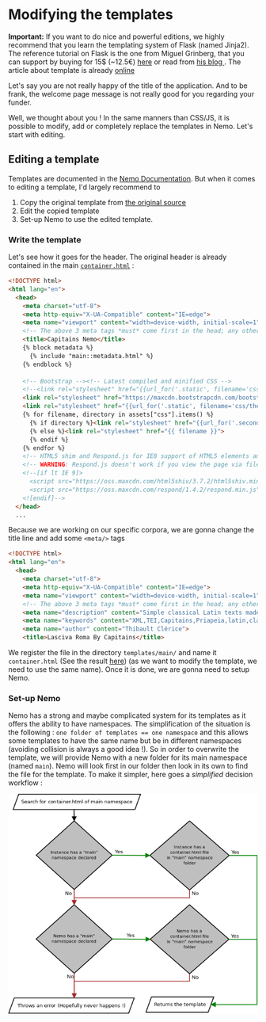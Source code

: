 Modifying the templates
===

**Important:** If you want to do nice and powerful editions, we highly recommend that you learn the templating system of Flask (named Jinja2). The reference tutorial on Flask is the one from Miguel Grinberg, that you can support by buying for 15$ (~12.5€) [here](https://learn.miguelgrinberg.com/) or read from [his blog ](https://blog.miguelgrinberg.com/). The article about template is already [online](https://blog.miguelgrinberg.com/post/the-flask-mega-tutorial-part-ii-templates)

Let's say you are not really happy of the title of the application. And to be frank, the welcome page message is not really good for you regarding your funder. 

Well, we thought about you ! In the same manners than CSS/JS, it is possible to modify, add or completely replace the templates in Nemo. Let's start with editing.

## Editing a template

Templates are documented in the [Nemo Documentation](http://flask-capitains-nemo.readthedocs.io/en/latest/Nemo.templates.html#nemo-default-templates). But when it comes to editing a template,
I'd largely recommend to 

1. Copy the original template from [the original source](https://github.com/Capitains/flask-capitains-nemo/tree/master/flask_nemo/data/templates)
2. Edit the copied template
3. Set-up Nemo to use the edited template.

### Write the template

Let's see how it goes for the header. The original header is already contained in the main [`container.html`](https://github.com/Capitains/flask-capitains-nemo/blob/master/flask_nemo/data/templates/container.html) :

```html
<!DOCTYPE html>
<html lang="en">
  <head>
    <meta charset="utf-8">
    <meta http-equiv="X-UA-Compatible" content="IE=edge">
    <meta name="viewport" content="width=device-width, initial-scale=1">
    <!-- The above 3 meta tags *must* come first in the head; any other head content must come *after* these tags -->
    <title>Capitains Nemo</title>
    {% block metadata %}
      {% include "main::metadata.html" %}
    {% endblock %}

    <!-- Bootstrap --><!-- Latest compiled and minified CSS -->
    <!--<link rel="stylesheet" href="{{url_for('.static', filename='css/teibp.min.css')}}">-->
    <link rel="stylesheet" href="https://maxcdn.bootstrapcdn.com/bootstrap/3.3.5/css/bootstrap.min.css">
    <link rel="stylesheet" href="{{url_for('.static', filename='css/theme.min.css')}}">
    {% for filename, directory in assets["css"].items() %}
      {% if directory %}<link rel="stylesheet" href="{{url_for('.secondary_assets', filetype='css', asset=filename)}}">
      {% else %}<link rel="stylesheet" href="{{ filename }}">
      {% endif %}
    {% endfor %}
    <!-- HTML5 shim and Respond.js for IE8 support of HTML5 elements and media queries -->
    <!-- WARNING: Respond.js doesn't work if you view the page via file:// -->
    <!--[if lt IE 9]>
      <script src="https://oss.maxcdn.com/html5shiv/3.7.2/html5shiv.min.js"></script>
      <script src="https://oss.maxcdn.com/respond/1.4.2/respond.min.js"></script>
    <![endif]-->
  </head>
  ...
```

Because we are working on our specific corpora, we are gonna change the title line and add some `<meta/>` tags

```html
<!DOCTYPE html>
<html lang="en">
  <head>
    <meta charset="utf-8">
    <meta http-equiv="X-UA-Compatible" content="IE=edge">
    <meta name="viewport" content="width=device-width, initial-scale=1">
    <!-- The above 3 meta tags *must* come first in the head; any other head content must come *after* these tags -->
    <meta name="description" content="Simple classical Latin texts made available in the Capitains Format">
    <meta name="keywords" content="XML,TEI,Capitains,Priapeia,latin,classical,classics">
    <meta name="author" content="Thibault Clérice">
    <title>Lasciva Roma By Capitains</title>
```

We register the file in the directory `templates/main/` and name it `container.html` (See the result [here](templates/main/container.html)) (as we want to modify the template, we need to use the same name). 
Once it is done, we are gonna need to setup Nemo.

### Set-up Nemo

Nemo has a strong and maybe complicated system for its templates as it offers the ability to have namespaces. The simplification of the situation is the following : `one folder of templates == one namespace` and this allows some templates to have the same name but be in different namespaces (avoiding collision is always a good idea !). So in order to overwrite the template, we will provide Nemo with a new folder for its main namespace (named `main`). Nemo will look first in our folder then look in its own to find the file for the template. To make it simpler, here goes a *simplified* decision workflow :

![Nemo looks first in the instand namespaces folder then in its own defaults](images-for-md/templates.workflow.simplified.png)
